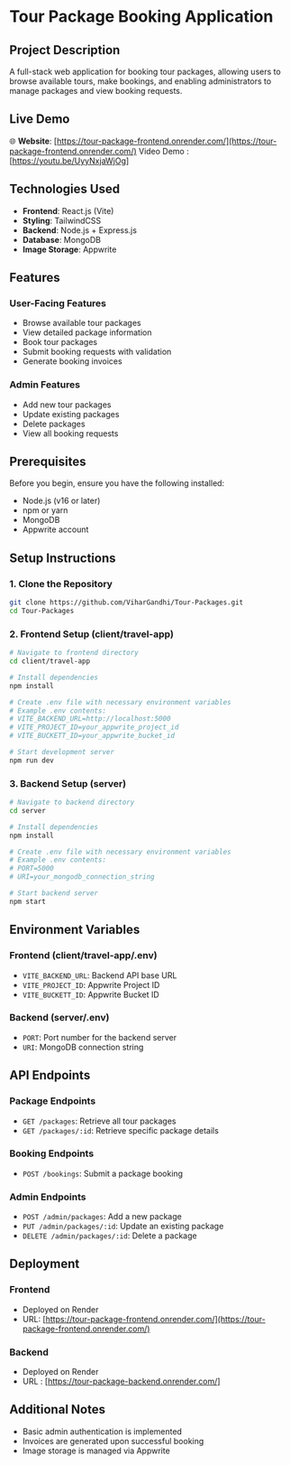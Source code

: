 # Tour Package Booking Application

## Project Description

A full-stack web application for booking tour packages, allowing users to browse available tours, make bookings, and enabling administrators to manage packages and view booking requests.

## Live Demo

🌐 **Website**: [https://tour-package-frontend.onrender.com/](https://tour-package-frontend.onrender.com/)
Video Demo : [https://youtu.be/UyyNxjaWjOg]

## Technologies Used

- **Frontend**: React.js (Vite)
- **Styling**: TailwindCSS
- **Backend**: Node.js + Express.js
- **Database**: MongoDB
- **Image Storage**: Appwrite

## Features

### User-Facing Features
- Browse available tour packages
- View detailed package information
- Book tour packages
- Submit booking requests with validation
- Generate booking invoices

### Admin Features
- Add new tour packages
- Update existing packages
- Delete packages
- View all booking requests

## Prerequisites

Before you begin, ensure you have the following installed:
- Node.js (v16 or later)
- npm or yarn
- MongoDB
- Appwrite account

## Setup Instructions

### 1. Clone the Repository

```bash
git clone https://github.com/ViharGandhi/Tour-Packages.git
cd Tour-Packages
```

### 2. Frontend Setup (client/travel-app)

```bash
# Navigate to frontend directory
cd client/travel-app

# Install dependencies
npm install

# Create .env file with necessary environment variables
# Example .env contents:
# VITE_BACKEND_URL=http://localhost:5000
# VITE_PROJECT_ID=your_appwrite_project_id
# VITE_BUCKETT_ID=your_appwrite_bucket_id

# Start development server
npm run dev
```

### 3. Backend Setup (server)

```bash
# Navigate to backend directory
cd server

# Install dependencies
npm install

# Create .env file with necessary environment variables
# Example .env contents:
# PORT=5000
# URI=your_mongodb_connection_string

# Start backend server
npm start
```

## Environment Variables

### Frontend (client/travel-app/.env)
- `VITE_BACKEND_URL`: Backend API base URL
- `VITE_PROJECT_ID`: Appwrite Project ID
- `VITE_BUCKETT_ID`: Appwrite Bucket ID

### Backend (server/.env)
- `PORT`: Port number for the backend server
- `URI`: MongoDB connection string

## API Endpoints

### Package Endpoints
- `GET /packages`: Retrieve all tour packages
- `GET /packages/:id`: Retrieve specific package details

### Booking Endpoints
- `POST /bookings`: Submit a package booking

### Admin Endpoints
- `POST /admin/packages`: Add a new package
- `PUT /admin/packages/:id`: Update an existing package
- `DELETE /admin/packages/:id`: Delete a package

## Deployment

### Frontend
- Deployed on Render
- URL: [https://tour-package-frontend.onrender.com/](https://tour-package-frontend.onrender.com/)

### Backend
- Deployed on Render
- URL : [https://tour-package-backend.onrender.com/]

## Additional Notes
- Basic admin authentication is implemented
- Invoices are generated upon successful booking
- Image storage is managed via Appwrite




```
